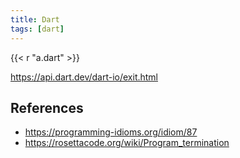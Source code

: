 ```yaml
---
title: Dart
tags: [dart]
---
```


{{< r "a.dart" >}}

<https://api.dart.dev/dart-io/exit.html>

## References

- <https://programming-idioms.org/idiom/87>
- <https://rosettacode.org/wiki/Program_termination>
